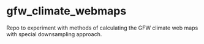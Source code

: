 # gfw_climate_webmaps
Repo to experiment with methods of calculating the GFW climate web maps with special downsampling approach.

